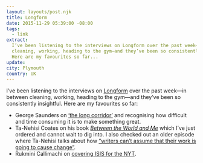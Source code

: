 ```yaml
---
layout: layouts/post.njk
title: Longform
date: 2015-11-29 05:39:00 -08:00
tags:
  - link
extract:
  I’ve been listening to the interviews on Longform over the past week—in between
  cleaning, working, heading to the gym—and they’ve been so consistently insightful.
  Here are my favourites so far...
update:
city: Plymouth
country: UK
---
```


I’ve been listening to the interviews on [Longform](http://longform.org/) over the past week—in between cleaning, working, heading to the gym—and they’ve been so consistently insightful. Here are my favourites so far:

- George Saunders on [‘the long corridor’](http://longform.org/posts/longform-podcast-75-george-saunders) and recognising how difficult and time consuming it is to make something great.
- Ta-Nehisi Coates on his book [_Between the World and Me_](http://longform.org/posts/longform-podcast-168-ta-nehisi-coates) which I’ve just ordered and cannot wait to dig into. I also checked out an older episode where Ta-Nehisi talks about how [“writers can’t assume that their work is going to cause change”](http://longform.org/posts/longform-podcast-97-ta-nehisi-coates).
- Rukmini Callimachi on [covering ISIS for the NYT](http://longform.org/posts/previously-on-the-longform-podcast-129-rukmini-callimachi).
